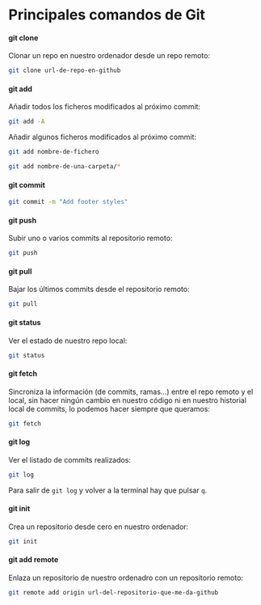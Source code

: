 # Principales comandos de Git

#### git clone

Clonar un repo en nuestro ordenador desde un repo remoto:

```bash
git clone url-de-repo-en-github
```

#### git add

Añadir todos los ficheros modificados al próximo commit:

```bash
git add -A
```

Añadir algunos ficheros modificados al próximo commit:

```bash
git add nombre-de-fichero
```

```bash
git add nombre-de-una-carpeta/*
```

#### git commit

```bash
git commit -m "Add footer styles"
```

#### git push

Subir uno o varios commits al repositorio remoto:

```bash
git push
```

#### git pull

Bajar los últimos commits desde el repositorio remoto:

```bash
git pull
```

#### git status

Ver el estado de nuestro repo local:

```bash
git status
```

#### git fetch

Sincroniza la información (de commits, ramas...) entre el repo remoto y el local, sin hacer ningún cambio en nuestro código ni en nuestro historial local de commits, lo podemos hacer siempre que queramos:

```bash
git fetch
```

#### git log

Ver el listado de commits realizados:

```bash
git log
```

Para salir de `git log` y volver a la terminal hay que pulsar `q`.

#### git init

Crea un repositorio desde cero en nuestro ordenador:

```bash
git init
```

#### git add remote

Enlaza un repositorio de nuestro ordenadro con un repositorio remoto:

```bash
git remote add origin url-del-repositorio-que-me-da-github
```